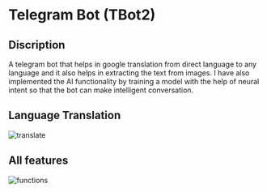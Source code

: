 # Telegram Bot (TBot2)
## Discription
A telegram bot that helps in google translation from direct language to any language and it also helps in extracting the text from images. I have also implemented the AI functionality by training a model with the help of neural intent so that the bot can make intelligent conversation.
## Language Translation
![translate](https://user-images.githubusercontent.com/60610128/203905459-302bd027-b63c-4c21-8b33-a12736b834c0.gif)

## All features
![functions](https://user-images.githubusercontent.com/60610128/203909606-557d0d2d-35c3-4766-ad62-2dfb5b802f17.gif)
